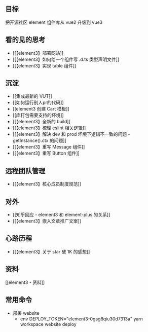 ## 目标
把开源社区 element 组件库从 vue2 升级到 vue3

## 看的见的思考
- [[【element3】部署网站]]
- [[【element3】如何给一个组件写 .d.ts 类型声明文件]]
- [[【element3】实现 table 组件]]

## 沉淀
- [[集成最新的 VUT]]
- [[如何运行别人pr的代码]]
- [[element3 创建 Cart 模板]]
- [[库打包需要支持的坏境]]
- [[【element3】全新的 build]]
- [[【element3】梳理 eslint 相关逻辑]]
- [[【element3】解决 dev 和 prod 坏境下逻辑不一致的问题 - getInstance().ctx 的问题]]
- [[【element3】重写 Message 组件]]
- [[【element3】重写 Button 组件]]


## 远程团队管理
- [[【element3】核心成员制度规范]]

## 对外
- [[知乎回应 - element3 和 element-plus 的关系]]
- [[【element3】嵌入文章推广文案]]


## 心路历程
- [[【element3】关于 star 破 1K 的感想]]

## 资料
[[element3 - 资料]]


## 常用命令
- 部署 website
	- env DEPLOY_TOKEN="element3-0gsg8qiu30d7313a" yarn workspace website deploy
